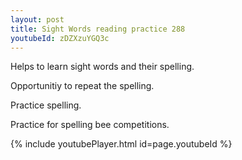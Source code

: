 ```yaml
---
layout: post
title: Sight Words reading practice 288
youtubeId: zDZXzuYGQ3c
---
```

 
 
Helps to learn sight words and their spelling.

Opportunitiy to repeat the spelling. 

Practice spelling. 
 
Practice for spelling bee competitions. 
 
{% include youtubePlayer.html id=page.youtubeId %}
 
 
